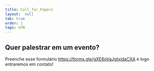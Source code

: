 ```yaml
---
title: Call_for_Papers
layout:  null
tab: true
order: 1
tags: GYN
---
```


## Quer palestrar em um evento?

Preenche esse formulário https://forms.gle/gXE6oVaJgtxidaCXA e logo entraremos em contato!